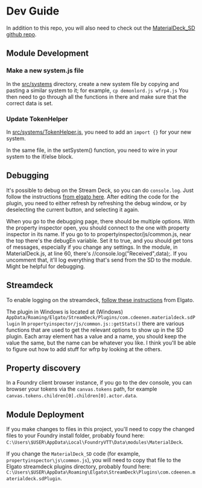 
# Dev Guide

In addition to this repo, you will also need to check out the [MaterialDeck_SD github repo](https://github.com/CDeenen/MaterialDeck_SD).

## Module Development 

### Make a new system.js file

In the [src/systems](src/systems) directory, create a new system file by copying and pasting a similar system to it; for example, `cp demonlord.js wfrp4.js`
You then need to go through all the functions in there and make sure that the correct data is set.

### Update TokenHelper
In [src/systems/TokenHelper.js](src/systems/TokenHelper.js), you need to add an `import {}` for your new system.

In the same file, in the setSystem() function, you need to wire in your system to the if/else block.

## Debugging

It's possible to debug on the Stream Deck, so you can do `console.log`. Just follow the instructions [from elgato here](https://developer.elgato.com/documentation/stream-deck/sdk/create-your-own-plugin/).  After editing the code for the plugin, you need to either refresh by refreshing the debug window, or by deselecting the current button, and selecting it again.

When you go to the debugging page, there should be multiple options. With the property inspector open, you should connect to the one with property inspector in its name. If you go to to propertyinspector/js/common.js, near the top there's the debugEn variable. Set it to true, and you should get tons of messages, especially if you change any settings.
In the module, in MaterialDeck.js, at line 60, there's //console.log("Received",data);. If you uncomment that, it'll log everything that's send from the SD to the module. Might be helpful for debugging.


## Streamdeck

To enable logging on the streamdeck, [follow these instructions](https://developer.elgato.com/documentation/stream-deck/sdk/create-your-own-plugin/) from Elgato.

The plugin in Windows is located at (Windows) `AppData/Roaming/Elgato/StreamDeck/Plugins/com.cdeenen.materialdeck.sdPlugin`
In `propertyinspector/js/common.js::getStats()` there are various functions that are used to get the relevant options to show up in the SD plugin. Each array element has a value and a name, you should keep the value the same, but the name can be whatever you like. I think you'll be able to figure out how to add stuff for wfrp by looking at the others.


## Property discovery
In a Foundry client browser instance, if you go to the dev console, you can browser your tokens via the `canvas.tokens` path, for example `canvas.tokens.children[0].children[0].actor.data`.

## Module Deployment
If you make changes to files in this project, you'll need to copy the changed files to your Foundry install folder, probably found here: `C:\Users\$USER\AppData\Local\FoundryVTT\Data\modules\MaterialDeck`.

If you change the `MaterialDeck_SD` code (for example, `propertyinspector\js\common.js`), you will need to copy that file to the Elgato streamdeck plugins directory, probably found here: `C:\Users\$USER\AppData\Roaming\Elgato\StreamDeck\Plugins\com.cdeenen.materialdeck.sdPlugin`. 